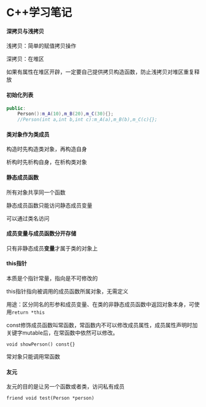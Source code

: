 # C++学习笔记

#### 深拷贝与浅拷贝

浅拷贝：简单的赋值拷贝操作

深拷贝：在堆区

如果有属性在堆区开辟，一定要自己提供拷贝构造函数，防止浅拷贝对堆区重复释放

#### 初始化列表

~~~c++
public:
	Person():m_A(10),m_B(20),m_C(30){};
	//Person(int a,int b,int c):m_A(a),m_B(b),m_C(c){};
~~~

#### 类对象作为类成员	

构造时先构造类对象，再构造自身

析构时先析构自身，在析构类对象

#### 静态成员函数

所有对象共享同一个函数

静态成员函数只能访问静态成员变量

可以通过类名访问

#### 成员变量与成员函数分开存储

只有非静态成员**变量**才属于类的对象上

#### this指针



本质是个指针常量，指向是不可修改的

this指针指向被调用的成员函数所属对象，无需定义

用途：区分同名的形参和成员变量、在类的非静态成员函数中返回对象本身，可使用`return *this`



const修饰成员函数叫常函数，常函数内不可以修改成员属性，成员属性声明时加关键字mutable后，在常函数中依然可以修改。

```
void showPerson() const{}
```





常对象只能调用常函数





#### 友元

友元的目的是让另一个函数或者类，访问私有成员

```
friend void test(Person *person)
```

